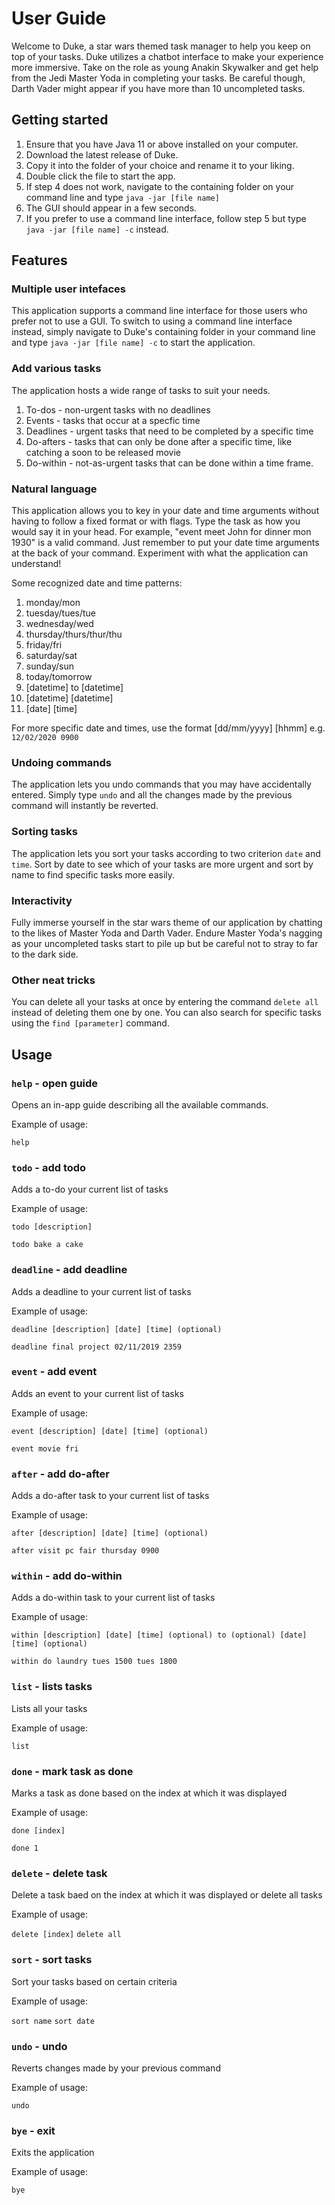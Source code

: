 # User Guide
Welcome to Duke, a star wars themed task manager to help you keep on top of  your tasks. Duke utilizes a chatbot
interface to make your experience more immersive. Take on the role as young Anakin Skywalker and get help from the
Jedi Master Yoda in completing your tasks. Be careful though, Darth Vader might appear if you have more than 10
uncompleted tasks.

## Getting started
1. Ensure that you have Java 11 or above installed on your computer.
2. Download the latest release of Duke.
3. Copy it into the folder of your choice and rename it to your liking.
4. Double click the file to start the app.
5. If step 4 does not work, navigate to the containing folder on your command line and type `java -jar [file name]`
6. The GUI should appear in a few seconds.
7. If you prefer to use a command line interface, follow step 5 but type `java -jar [file name] -c` instead.

## Features 

### Multiple user intefaces
This application supports a command line interface for those users who prefer not to use a GUI. To switch to using a
command line interface instead, simply navigate to Duke's containing folder in your command line and type 
`java -jar [file name] -c` to start the application.

### Add various tasks
The application hosts a wide range of tasks to suit your needs. 
1. To-dos - non-urgent tasks with no deadlines
2. Events - tasks that occur at a specfic time
3. Deadlines - urgent tasks that need to be completed by a specific time
4. Do-afters - tasks that can only be done after a specific time, like catching a soon to be released movie
5. Do-within - not-as-urgent tasks that can be done within a time frame.

### Natural language
This application allows you to key in your date and time arguments without having to follow a fixed format or with
flags. Type the task as how you would say it in your head. For example, "event meet John for dinner mon 1930" is a
valid command. Just remember to put your date time arguments at the back of your command. Experiment with what the
application can understand!

Some recognized  date and time patterns:

1. monday/mon
2. tuesday/tues/tue
3. wednesday/wed
4. thursday/thurs/thur/thu
5. friday/fri
6. saturday/sat
7. sunday/sun
8. today/tomorrow
9. [datetime] to [datetime]
10. [datetime] [datetime]
11. [date] [time]

For more specific date and times, use the format [dd/mm/yyyy] [hhmm] e.g. ```12/02/2020 0900```

### Undoing commands
The application lets you undo commands that you may have accidentally entered. Simply type ```undo``` and all the
changes made by the previous command will instantly be reverted. 

### Sorting tasks
The application lets you sort your tasks according to two criterion ```date``` and ```time```. Sort by date to see
which of your tasks are more urgent and sort by name to find specific tasks more easily. 


### Interactivity
Fully immerse yourself in the star wars theme of our application by chatting to the likes of Master Yoda and Darth 
Vader. Endure Master Yoda's nagging as your uncompleted tasks start to pile up but be careful not to stray to far to
the dark side.

### Other neat tricks
You can delete all your tasks at once by entering the command ```delete all``` instead of deleting them one by one. You
can also search for specific tasks using the ```find [parameter]``` command.

## Usage

### `help` - open guide

Opens an in-app guide describing all the available commands.

Example of usage: 

`help`

### `todo` - add todo

Adds a to-do your current list of tasks

Example of usage: 

`todo [description]`

`todo bake a cake`

### `deadline` - add deadline

Adds a deadline to your current list of tasks

Example of usage: 

`deadline [description] [date] [time] (optional)`

`deadline final project 02/11/2019 2359`

### `event` - add event

Adds an event to your current list of tasks

Example of usage: 

`event [description] [date] [time] (optional)`

`event movie fri`

### `after` - add do-after

Adds a do-after task to your current list of tasks

Example of usage: 

`after [description] [date] [time] (optional)`

`after visit pc fair thursday 0900`

### `within` - add do-within

Adds a do-within task to your current list of tasks

Example of usage: 

`within [description] [date] [time] (optional) to (optional) [date] [time] (optional)`

`within do laundry tues 1500 tues 1800`

### `list` - lists tasks

Lists all your tasks

Example of usage: 

`list`

### `done` - mark task as done

Marks a task as done based on the index  at which it was displayed

Example of usage: 

`done [index]`

`done 1`

### `delete` - delete task

Delete a task baed on the index at which it was displayed or delete all tasks

Example of usage: 

`delete [index]` `delete all`

### `sort` - sort tasks

Sort your tasks based on certain criteria

Example of usage: 

`sort name` `sort date`

### `undo` - undo

Reverts changes made by your previous command

Example of usage: 

`undo`

### `bye` - exit

Exits the application

Example of usage: 

`bye`
